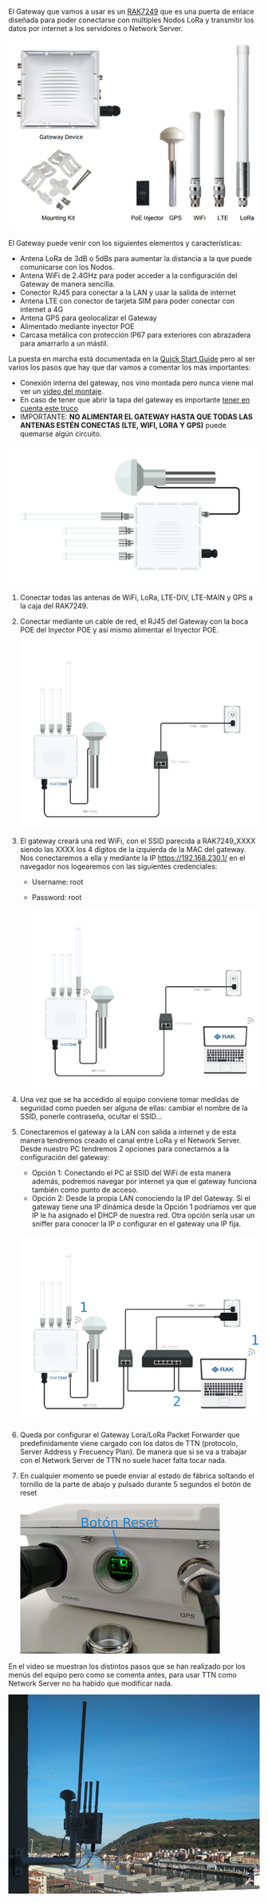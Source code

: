 El Gateway que vamos a usar es un [RAK7249](https://docs.rakwireless.com/Product-Categories/WisGate/RAK7249/Overview/#product-description) que es una puerta de enlace diseñada para poder conectarse con múltiples Nodos LoRa y transmitir los datos por internet a los servidores o Network Server. 

![](./Imagenes/RAK7249.png)

El Gateway puede venir con los siguientes elementos y características:

- Antena LoRa de 3dB o 5dBs para aumentar la distancia a la que puede comunicarse con los Nodos.
- Antena WiFi de 2.4GHz para poder acceder a la configuración del Gateway de manera sencilla.
- Conector RJ45 para conectar a la LAN y usar la salida de internet
- Antena LTE con conector de tarjeta SIM para poder conectar con internet a 4G
- Antena GPS para geolocalizar el Gateway
- Alimentado mediante inyector POE
- Carcasa metálica con protección IP67 para exteriores con abrazadera para amarrarlo a un mástil.

La puesta en marcha está documentada en la [Quick Start Guide](https://docs.rakwireless.com/Product-Categories/WisGate/RAK7249/Quickstart) pero al ser varios los pasos que hay que dar vamos a comentar los más importantes:

- Conexión interna del gateway, nos vino montada pero nunca viene mal ver un [video del montaje](https://www.youtube.com/watch?v=59JUvPa6t20).
- En caso de tener que abrir la tapa del gateway es importante [tener en cuenta este truco](https://www.youtube.com/watch?v=kZi5uDqWUBg)
- IMPORTANTE: **NO ALIMENTAR EL GATEWAY HASTA QUE TODAS LAS ANTENAS ESTÉN CONECTAS (LTE, WIFI, LORA Y GPS)** puede quemarse algún circuito. 

![](./Imagenes/antennas_installed.png)

1. Conectar todas las antenas de WiFi, LoRa, LTE-DIV, LTE-MAIN y GPS a la caja del RAK7249.

2. Conectar mediante un cable de red, el RJ45 del Gateway con la boca POE del Inyector POE y así mismo alimentar el Inyector POE.

   ![](./Imagenes/7249inyectorPOE.jpg)

3. El gateway creará una red WiFi, con el SSID parecida a RAK7249_XXXX siendo las XXXX los 4 dígitos de la izquierda de la MAC del gateway. Nos conectaremos a ella y mediante la IP https://192.168.230.1/ en el navegador nos logearemos con las siguientes credenciales:

   - Username: root

   - Password: root

     ![](./Imagenes/7249conectarWiFi.jpg)

4. Una vez que se ha accedido al equipo conviene tomar medidas de seguridad como pueden ser alguna de ellas: cambiar el nombre de la SSID, ponerle contraseña, ocultar el SSID...

5. Conectaremos el gateway a la LAN con salida a internet y de esta manera tendremos creado el canal entre LoRa y el Network Server. Desde nuestro PC tendremos 2 opciones para conectarnos a la configuración del gateway:

   - Opción 1: Conectando el PC al SSID del WiFi de esta manera además, podremos navegar por internet ya que el gateway funciona también como punto de acceso.
   - Opción 2: Desde la propia LAN conociendo la IP del Gateway. Si el gateway tiene una IP dinámica desde la Opción 1 podríamos ver que IP le ha asignado el DHCP de nuestra red. Otra opción sería usar un sniffer para conocer la IP o configurar en el gateway una IP fija.

   ![](./Imagenes/7249conectarRED.jpg)

   

6. Queda por configurar el Gateway Lora/LoRa Packet Forwarder que predefinidamente viene cargado con los datos de TTN (protocolo, Server Address y Frecuency Plan). De manera que si se va a trabajar con el Network Server de TTN no suele hacer falta tocar nada.

7. En cualquier momento se puede enviar al estado de fábrica soltando el tornillo de la parte de abajo y pulsado durante 5 segundos el botón de reset

   ![](./Imagenes/7249Reset.jpg)

En el video se muestran los distintos pasos que se han realizado por los menús del equipo pero como se comenta antes, para usar TTN como Network Server no ha habido que modificar nada.

![](./Imagenes/GatewayInstalacion.png.png)